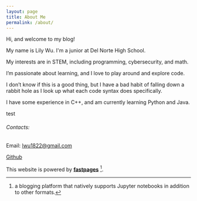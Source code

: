 ```yaml
---
layout: page
title: About Me
permalink: /about/
---
```


Hi, and welcome to my blog!

My name is Lily Wu. I'm a junior at Del Norte High School.

My interests are in STEM, including programming, cybersecurity, and math.

I’m passionate about learning, and I love to play around and explore code.

I don’t know if this is a good thing, but I have a bad habit of falling down a rabbit hole as I look up what each code syntax does specifically.

I have some experience in C++, and am currently learning Python and Java.

test



###### Contacts:
Email: lwu1822@gmail.com

[Github](lwu1822)

This website is powered by **[fastpages](https://github.com/fastai/fastpages)** [^1].



[^1]:a blogging platform that natively supports Jupyter notebooks in addition to other formats.
